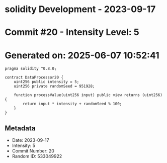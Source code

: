 ﻿# solidity Development - 2023-09-17
# Commit #20 - Intensity Level: 5
# Generated on: 2025-06-07 10:52:41
```solidity
pragma solidity ^0.8.0;

contract DataProcessor20 {
    uint256 public intensity = 5;
    uint256 private randomSeed = 951928;

    function processValue(uint256 input) public view returns (uint256) {
        return input * intensity + randomSeed % 100;
    }
}
```
## Metadata
- Date: 2023-09-17
- Intensity: 5
- Commit Number: 20
- Random ID: 533049922
